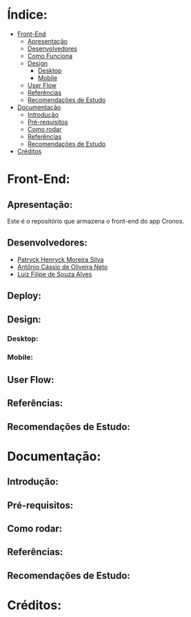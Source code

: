 # Índice:
- [Front-End]()
  - [Apresentação]()
  - [Desenvolvedores]()
  - [Como Funciona]()
  - [Design]()
    - [Desktop]()
    - [Mobile]()
  - [User Flow]()
  - [Referências]()
  - [Recomendações de Estudo]()
- [Documentação]()
  - [Introdução]()
  - [Pré-requisitos]()
  - [Como rodar]()
  - [Referências]()
  - [Recomendações de Estudo]()
- [Créditos]()
    
# Front-End:

## Apresentação:
Este é o repositório que armazena o front-end do app Cronos.

## Desenvolvedores:
- [Patryck Henryck Moreira Silva](https://github.com/PHmore)
- [Antônio Cássio de Oliveira Neto]()
- [Luiz Filipe de Souza Alves](https://github.com/LuFi-1227)

## Deploy:

## Design:

### Desktop:

### Mobile:

## User Flow:

## Referências:

## Recomendações de Estudo:

# Documentação:

## Introdução:

## Pré-requisitos:

## Como rodar:

## Referências:

## Recomendações de Estudo:

# Créditos:
